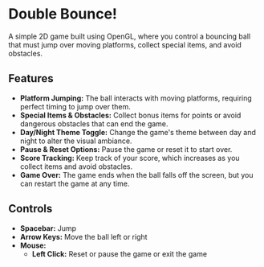 # Double Bounce!
A simple 2D game built using OpenGL, where you control a bouncing ball that must jump over moving platforms, collect special items, and avoid obstacles.

## Features

- **Platform Jumping:** The ball interacts with moving platforms, requiring perfect timing to jump over them.
- **Special Items & Obstacles:** Collect bonus items for points or avoid dangerous obstacles that can end the game.
- **Day/Night Theme Toggle:** Change the game's theme between day and night to alter the visual ambiance.
- **Pause & Reset Options:** Pause the game or reset it to start over.
- **Score Tracking:** Keep track of your score, which increases as you collect items and avoid obstacles.
- **Game Over:** The game ends when the ball falls off the screen, but you can restart the game at any time.

## Controls

- **Spacebar:** Jump
- **Arrow Keys:** Move the ball left or right
- **Mouse:**
  - **Left Click:** Reset or pause the game or exit the game
